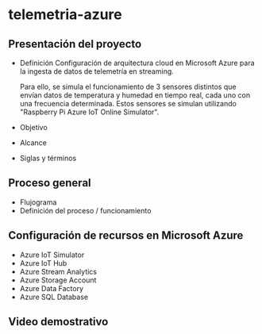 # telemetria-azure

## Presentación del proyecto
* Definición
  Configuración de arquitectura cloud en Microsoft Azure para la ingesta de datos de telemetría en streaming.

  Para ello, se simula el funcionamiento de 3 sensores distintos que envían datos de temperatura y humedad en tiempo real, cada uno con una frecuencia determinada. Estos sensores se simulan utilizando "Raspberry Pi Azure IoT Online Simulator".

* Objetivo
* Alcance
* Siglas y términos

## Proceso general
* Flujograma
* Definición del proceso / funcionamiento

## Configuración de recursos en Microsoft Azure
* Azure IoT Simulator
* Azure IoT Hub
* Azure Stream Analytics
* Azure Storage Account
* Azure Data Factory
* Azure SQL Database

## Video demostrativo

